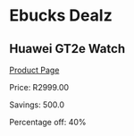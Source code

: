 
# Ebucks Dealz
## Huawei GT2e Watch
[Product Page](https://www.ebucks.com/web/shop/productSelected.do?prodId=1129185024&catId=842823972)

Price: R2999.00

Savings: 500.0

Percentage off: 40%
	